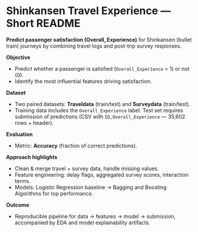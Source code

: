 # Shinkansen Travel Experience — Short README

**Predict passenger satisfaction (Overall_Experience)** for Shinkansen (bullet train) journeys by combining travel logs and post-trip survey responses.

**Objective**
- Predict whether a passenger is satisfied (`Overall_Experience` = 1) or not (0).
- Identify the most influential features driving satisfaction.

**Dataset**
- Two paired datasets: **Traveldata** (train/test) and **Surveydata** (train/test).
- Training data includes the `Overall_Experience` label. Test set requires submission of predictions (CSV with `ID,Overall_Experience` — 35,602 rows + header).

**Evaluation**
- Metric: **Accuracy** (fraction of correct predictions).


**Approach highlights**
- Clean & merge travel + survey data, handle missing values.
- Feature engineering: delay flags, aggregated survey scores, interaction terms.
- Models: Logistic Regression baseline → Bagging and Boosting Algorithms for top performance.

**Outcome**
- Reproducible pipeline for data → features → model → submission, accompanied by EDA and model explainability artifacts.

